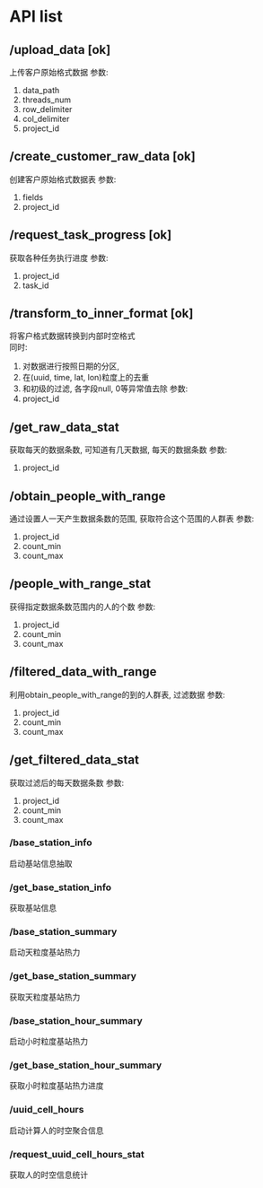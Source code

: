# API list

## /upload_data [ok]
上传客户原始格式数据
参数:
1. data_path
2. threads_num
3. row_delimiter
4. col_delimiter
5. project_id

## /create_customer_raw_data [ok]
创建客户原始格式数据表
参数:
1. fields
2. project_id

## /request_task_progress [ok]
获取各种任务执行进度
参数:
1. project_id
2. task_id

## /transform_to_inner_format [ok]
将客户格式数据转换到内部时空格式  
同时:
1. 对数据进行按照日期的分区,
2. 在(uuid, time, lat, lon)粒度上的去重
3. 和初级的过滤, 各字段null, 0等异常值去除
参数:
1. project_id

## /get_raw_data_stat
获取每天的数据条数, 可知道有几天数据, 每天的数据条数
参数:
1. project_id

## /obtain_people_with_range
通过设置人一天产生数据条数的范围, 获取符合这个范围的人群表
参数:
1. project_id
2. count_min
3. count_max

## /people_with_range_stat
获得指定数据条数范围内的人的个数
参数:
1. project_id
2. count_min
3. count_max

## /filtered_data_with_range
利用obtain_people_with_range的到的人群表, 过滤数据
参数:
1. project_id
2. count_min
3. count_max

## /get_filtered_data_stat
获取过滤后的每天数据条数
参数:
1. project_id
2. count_min
3. count_max

### /base_station_info
启动基站信息抽取

### /get_base_station_info
获取基站信息

### /base_station_summary
启动天粒度基站热力

### /get_base_station_summary
获取天粒度基站热力

### /base_station_hour_summary
启动小时粒度基站热力

### /get_base_station_hour_summary
获取小时粒度基站热力进度

### /uuid_cell_hours
启动计算人的时空聚合信息

### /request_uuid_cell_hours_stat
获取人的时空信息统计
